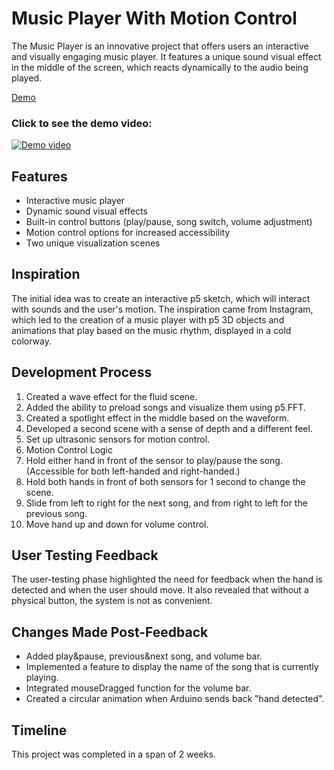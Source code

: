 # Music Player With Motion Control
The Music Player is an innovative project that offers users an interactive and visually engaging music player. It features a unique sound visual effect in the middle of the screen, which reacts dynamically to the audio being played.

[Demo](https://zxxwxyyy.github.io/Music-Player-With-Motion-Control/)

### Click to see the demo video:

[![Demo video](https://img.youtube.com/vi/REj6sknVT5g/0.jpg)](https://www.youtube.com/watch?v=REj6sknVT5g)

## Features
- Interactive music player
- Dynamic sound visual effects
- Built-in control buttons (play/pause, song switch, volume adjustment)
- Motion control options for increased accessibility
- Two unique visualization scenes

## Inspiration
The initial idea was to create an interactive p5 sketch, which will interact with sounds and the user's motion. The inspiration came from Instagram, which led to the creation of a music player with p5 3D objects and animations that play based on the music rhythm, displayed in a cold colorway.

## Development Process
1. Created a wave effect for the fluid scene.
2. Added the ability to preload songs and visualize them using p5.FFT.
3. Created a spotlight effect in the middle based on the waveform.
4. Developed a second scene with a sense of depth and a different feel.
5. Set up ultrasonic sensors for motion control.
6. Motion Control Logic
7. Hold either hand in front of the sensor to play/pause the song. (Accessible for both left-handed and right-handed.)
8. Hold both hands in front of both sensors for 1 second to change the scene.
9. Slide from left to right for the next song, and from right to left for the previous song.
10. Move hand up and down for volume control.

## User Testing Feedback
The user-testing phase highlighted the need for feedback when the hand is detected and when the user should move. It also revealed that without a physical button, the system is not as convenient.

## Changes Made Post-Feedback
- Added play&pause, previous&next song, and volume bar.
- Implemented a feature to display the name of the song that is currently playing.
- Integrated mouseDragged function for the volume bar.
- Created a circular animation when Arduino sends back "hand detected".

## Timeline
This project was completed in a span of 2 weeks.
